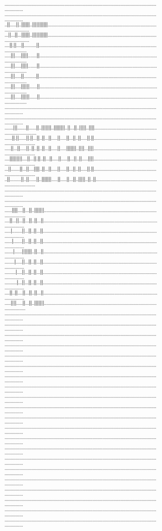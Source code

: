 ...........................................................................................................................................
...........................................................................................................................................
..||.....||..||||||..|||||||||||.............................................................................................................
...||...||...||||||..|||||||||||.............................................................................................................
....||.||....||..........||..................................................................................................................
.....|||.....|||||.......||..................................................................................................................
.....|||.....|||||.......||..................................................................................................................
.....|||.....||..........||..................................................................................................................
.....|||.....||||||......||..................................................................................................................
.....|||.....||||||......||..................................................................................................................
...........................................................................................................................................
...........................................................................................................................................
.......|||.......||......||..|||||||..||||||||..||...||..|||||..||||.............................................................................
......||.||......||.||...||..||...||.....||.....||...||..||.....||.||............................................................................
.....||...||.....||..||..||..||...||.....||.....|||||||..||||...||||.............................................................................
....|||||||||....||...||.||..||...||.....||.....||...||..||.....||||.............................................................................
...||.......||...||....||||..||...||.....||.....||...||..||.....||.||............................................................................
..||.........||..||......||..|||||||.....||.....||...||..|||||..||..||...........................................................................
...........................................................................................................................................
...........................................................................................................................................
......||||....||...||..|||||||.............................................................................................................
....||...||...||...||..||...||.............................................................................................................
.....|........||...||..||...||.............................................................................................................
......|.......||...||..||...||.............................................................................................................
.......|......|||||||..||...||.............................................................................................................
........|.....||...||..||...||.............................................................................................................
.........|....||...||..||...||.............................................................................................................
..........|...||...||..||...||.............................................................................................................
....||..||....||...||..||...||.............................................................................................................
.....||||.....||...||..|||||||.............................................................................................................
...........................................................................................................................................
...........................................................................................................................................
...........................................................................................................................................
...........................................................................................................................................
...........................................................................................................................................
...........................................................................................................................................
...........................................................................................................................................
...........................................................................................................................................
...........................................................................................................................................
...........................................................................................................................................
...........................................................................................................................................
...........................................................................................................................................
...........................................................................................................................................
...........................................................................................................................................
...........................................................................................................................................
...........................................................................................................................................
...........................................................................................................................................
...........................................................................................................................................
...........................................................................................................................................
...........................................................................................................................................
...........................................................................................................................................


